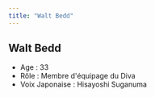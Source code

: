 ```yaml
---
title: "Walt Bedd"
---
```


Walt Bedd
---------


- Age : 33  
- Rôle : Membre d'équipage du Diva  
- Voix Japonaise : Hisayoshi Suganuma


